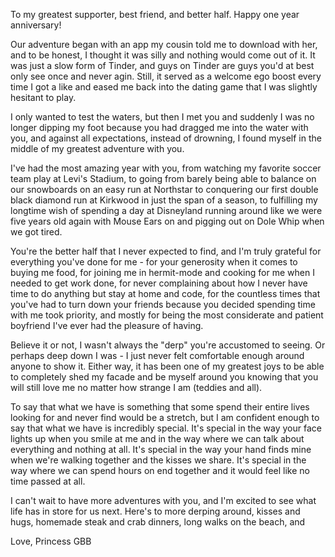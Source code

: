 To my greatest supporter, best friend, and better half. Happy one year anniversary!

Our adventure began with an app my cousin told me to download with her, and to be honest, I thought it was silly and nothing would come out of it. It was just a slow form of Tinder, and guys on Tinder are guys you'd at best only see once and never agin. Still, it served as a welcome ego boost every time I got a like and eased me back into the dating game that I was slightly hesitant to play.  

I only wanted to test the waters, but then I met you and suddenly I was no longer dipping my foot because you had dragged me into the water with you, and against all expectations, instead of drowning, I found myself in the middle of my greatest adventure with you.

I've had the most amazing year with you, from watching my favorite soccer team play at Levi's Stadium, to going from barely being able to balance on our snowboards on an easy run at Northstar to conquering our first double black diamond run at Kirkwood in just the span of a season, to fulfilling my longtime wish of spending a day at Disneyland running around like we were five years old again with Mouse Ears on and pigging out on Dole Whip when we got tired.

You're the better half that I never expected to find, and I'm truly grateful for everything you've done for me - for your generosity when it comes to buying me food, for joining me in hermit-mode and cooking for me when I needed to get work done, for never complaining about how I never have time to do anything but stay at home and code, for the countless times that you've had to turn down your friends because you decided spending time with me took priority, and mostly for being the most considerate and patient boyfriend I've ever had the pleasure of having.

Believe it or not, I wasn't always the "derp" you're accustomed to seeing. Or perhaps deep down I was - I just never felt comfortable enough around anyone to show it. Either way, it has been one of my greatest joys to be able to completely shed my facade and be myself around you knowing that you will still love me no matter how strange I am (teddies and all).  

To say that what we have is something that some spend their entire lives looking for and never find would be a stretch, but I am confident enough to say that what we have is incredibly special. It's special in the way your face lights up when you smile at me and in the way where we can talk about everything and nothing at all. It's special in the way your hand finds mine when we're walking together and the kisses we share. It's special in the way where we can spend hours on end together and it would feel like no time passed at all.

I can't wait to have more adventures with you, and I'm excited to see what life has in store for us next. Here's to more derping around, kisses and hugs, homemade steak and crab dinners, long walks on the beach, and

Love,
Princess GBB
